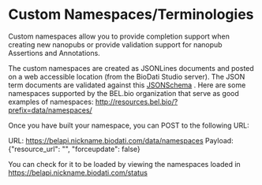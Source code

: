 # Custom Namespaces/Terminologies

Custom namespaces allow you to provide completion support when creating new nanopubs or provide validation support for nanopub Assertions and Annotations.

The custom namespaces are created as JSONLines documents and posted on a web accessible location (from the BioDati Studio server). The JSON term documents are validated against this  [JSONSchema](https://github.com/belbio/schemas/blob/master/schemas/terminology-0.1.0.yaml)  . Here are some namespaces supported by the BEL.bio organization that serve as good examples of namespaces: <http://resources.bel.bio/?prefix=data/namespaces/>


Once you have built your namespace, you can POST to the following URL:

URL: <https://belapi.nickname.biodati.com/data/namespaces>
Payload: {"resource\_url": "<URL of namespace file>", "forceupdate": false}
  
You can check for it to be loaded by viewing the namespaces loaded in <https://belapi.nickname.biodati.com/status>
